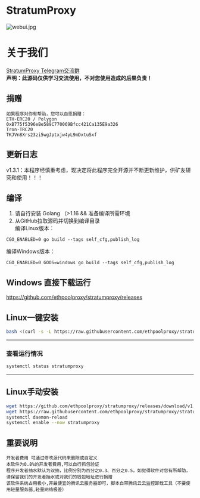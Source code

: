 # StratumProxy
![webui.jpg](webui.jpg)  

# 关于我们
<a href="https://t.me/StratumProxy">StratumProxy Telegram交流群</a>  
<b>声明：此源码仅供学习交流使用，不对您使用造成的后果负责！</b>  

## 捐赠
```bigquery
如果程序对你有帮助，您可以自愿捐赠：
ETH-ERC20 / Polygon
0xB775f5396eBe589C770069Bfcc421Ca135E9a326
Tron-TRC20
TKJVn8Xrs23zi5wgJptxjw4yL9mDxtuSxf
```

## 更新日志
v1.3.1：本程序经慎重考虑，现决定将此程序完全开源并不断更新维护，供矿友研究和使用！！！

## 编译
1. 请自行安装 Golang （>1.16 && 准备编译所需环境
2. 从GitHub拉取源码并切换到编译目录   
编译Linux版本：
```
CGO_ENABLED=0 go build --tags self_cfg,publish_log
```
编译Windows版本：
```
CGO_ENABLED=0 GOOS=windows go build --tags self_cfg,publish_log
```

## Windows 直接下载运行 
https://github.com/ethpoolproxy/stratumproxy/releases

## Linux一键安装

```bash
bash <(curl -s -L https://raw.githubusercontent.com/ethpoolproxy/stratumproxy/master/install.sh)
```

---

### 查看运行情况
```bash
systemctl status stratumproxy
```

---
## Linux手动安装
```bash
wget https://github.com/ethpoolproxy/stratumproxy/releases/download/v1.3.1/stratumproxy_v1.3.1 -O /usr/bin/stratumproxy
wget https://raw.githubusercontent.com/ethpoolproxy/stratumproxy/stratumproxy.service -O /etc/systemd/system/stratumproxy.service
systemctl daemon-reload
systemctl enable --now stratumproxy
```

## 重要说明

```bigquery
开发者费用 可通过修改源代码来删除或自定义
本软件为0.8%的开发者费用,可以自行抓包验证
程序开发者抽水默认为双抽，比例分别为百分之0.3、百分之0.5，如觉得软件对您有所帮助，请保留我们的开发者抽水或对我们的钱包地址进行捐赠
该软件系统占用极小,开最便宜的腾讯云服务器即可，脚本自带腾讯云云监控卸载工具（不要使用轻量服务器,轻量网络极差）
```
